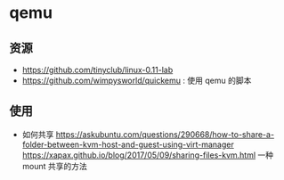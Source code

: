 # qemu


## 资源
- https://github.com/tinyclub/linux-0.11-lab
- https://github.com/wimpysworld/quickemu : 使用 qemu 的脚本

## 使用
- 如何共享
https://askubuntu.com/questions/290668/how-to-share-a-folder-between-kvm-host-and-guest-using-virt-manager
https://xapax.github.io/blog/2017/05/09/sharing-files-kvm.html 一种mount 共享的方法
